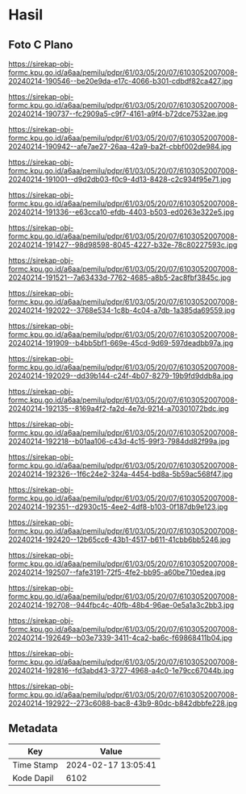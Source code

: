 # Hasil

## Foto C Plano

https://sirekap-obj-formc.kpu.go.id/a6aa/pemilu/pdpr/61/03/05/20/07/6103052007008-20240214-190546--be20e9da-e17c-4066-b301-cdbdf82ca427.jpg

https://sirekap-obj-formc.kpu.go.id/a6aa/pemilu/pdpr/61/03/05/20/07/6103052007008-20240214-190737--fc2909a5-c9f7-4161-a9f4-b72dce7532ae.jpg

https://sirekap-obj-formc.kpu.go.id/a6aa/pemilu/pdpr/61/03/05/20/07/6103052007008-20240214-190942--afe7ae27-26aa-42a9-ba2f-cbbf002de984.jpg

https://sirekap-obj-formc.kpu.go.id/a6aa/pemilu/pdpr/61/03/05/20/07/6103052007008-20240214-191001--d9d2db03-f0c9-4d13-8428-c2c934f95e71.jpg

https://sirekap-obj-formc.kpu.go.id/a6aa/pemilu/pdpr/61/03/05/20/07/6103052007008-20240214-191336--e63cca10-efdb-4403-b503-ed0263e322e5.jpg

https://sirekap-obj-formc.kpu.go.id/a6aa/pemilu/pdpr/61/03/05/20/07/6103052007008-20240214-191427--98d98598-8045-4227-b32e-78c80227593c.jpg

https://sirekap-obj-formc.kpu.go.id/a6aa/pemilu/pdpr/61/03/05/20/07/6103052007008-20240214-191521--7a63433d-7762-4685-a8b5-2ac8fbf3845c.jpg

https://sirekap-obj-formc.kpu.go.id/a6aa/pemilu/pdpr/61/03/05/20/07/6103052007008-20240214-192022--3768e534-1c8b-4c04-a7db-1a385da69559.jpg

https://sirekap-obj-formc.kpu.go.id/a6aa/pemilu/pdpr/61/03/05/20/07/6103052007008-20240214-191909--b4bb5bf1-669e-45cd-9d69-597deadbb97a.jpg

https://sirekap-obj-formc.kpu.go.id/a6aa/pemilu/pdpr/61/03/05/20/07/6103052007008-20240214-192029--dd39b144-c24f-4b07-8279-19b9fd9ddb8a.jpg

https://sirekap-obj-formc.kpu.go.id/a6aa/pemilu/pdpr/61/03/05/20/07/6103052007008-20240214-192135--8169a4f2-fa2d-4e7d-9214-a70301072bdc.jpg

https://sirekap-obj-formc.kpu.go.id/a6aa/pemilu/pdpr/61/03/05/20/07/6103052007008-20240214-192218--b01aa106-c43d-4c15-99f3-7984dd82f99a.jpg

https://sirekap-obj-formc.kpu.go.id/a6aa/pemilu/pdpr/61/03/05/20/07/6103052007008-20240214-192326--1f6c24e2-324a-4454-bd8a-5b59ac568f47.jpg

https://sirekap-obj-formc.kpu.go.id/a6aa/pemilu/pdpr/61/03/05/20/07/6103052007008-20240214-192351--d2930c15-4ee2-4df8-b103-0f187db9e123.jpg

https://sirekap-obj-formc.kpu.go.id/a6aa/pemilu/pdpr/61/03/05/20/07/6103052007008-20240214-192420--12b65cc6-43b1-4517-b611-41cbb6bb5246.jpg

https://sirekap-obj-formc.kpu.go.id/a6aa/pemilu/pdpr/61/03/05/20/07/6103052007008-20240214-192507--fafe3191-72f5-4fe2-bb95-a60be710edea.jpg

https://sirekap-obj-formc.kpu.go.id/a6aa/pemilu/pdpr/61/03/05/20/07/6103052007008-20240214-192708--944fbc4c-40fb-48b4-96ae-0e5a1a3c2bb3.jpg

https://sirekap-obj-formc.kpu.go.id/a6aa/pemilu/pdpr/61/03/05/20/07/6103052007008-20240214-192649--b03e7339-3411-4ca2-ba6c-f69868411b04.jpg

https://sirekap-obj-formc.kpu.go.id/a6aa/pemilu/pdpr/61/03/05/20/07/6103052007008-20240214-192816--fd3abd43-3727-4968-a4c0-1e79cc67044b.jpg

https://sirekap-obj-formc.kpu.go.id/a6aa/pemilu/pdpr/61/03/05/20/07/6103052007008-20240214-192922--273c6088-bac8-43b9-80dc-b842dbbfe228.jpg


## Metadata

| Key        | Value               |
| ---------- | ------------------- |
| Time Stamp | 2024-02-17 13:05:41 |
| Kode Dapil | 6102                |



